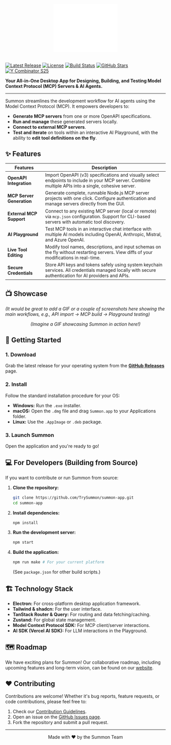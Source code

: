 <div align="center">
<picture>
  <source media="(prefers-color-scheme: light)" srcset="./images/logo-light.svg">
  <source media="(prefers-color-scheme: dark)" srcset="./images/logo-dark.svg">
  <img alt="Summon Logo" src="images/logo-dark.svg" width="200px">
</picture>
</div>

<br>

[![Latest Release](https://img.shields.io/github/v/release/TrySummon/summon-app?logo=github&color=brightgreen)](https://github.com/TrySummon/summon-app/releases)
[![License](https://img.shields.io/github/license/TrySummon/summon-app?color=blue)](https://github.com/TrySummon/summon-app/blob/main/LICENSE)
[![Build Status](https://img.shields.io/github/actions/workflow/status/TrySummon/summon-app/build.yml?branch=main&logo=githubactions)](https://github.com/TrySummon/summon-app/actions/workflows/build.yml)
[![GitHub Stars](https://img.shields.io/github/stars/TrySummon/summon-app?logo=github&color=gold)](https://github.com/TrySummon/summon-app/stargazers)
[![Y Combinator S25](https://img.shields.io/badge/Y%20Combinator-S25-orange)](https://www.ycombinator.com/companies?batch=S25)

**Your All-in-One Desktop App for Designing, Building, and Testing Model Context Protocol (MCP) Servers & AI Agents.**

---

Summon streamlines the development workflow for AI agents using the Model Context Protocol (MCP). It empowers developers to:

* **Generate MCP servers** from one or more OpenAPI specifications.
* **Run and manage** these generated servers locally.
* **Connect to external MCP servers**.
* **Test and iterate** on tools within an interactive AI Playground, with the ability to **edit tool definitions on the fly**.

## ✨ Features

| Features | Description |
|----------|-------------|
| **OpenAPI Integration** | Import OpenAPI (v3) specifications and visually select endpoints to include in your MCP server. Combine multiple APIs into a single, cohesive server. |
| **MCP Server Generation** | Generate complete, runnable Node.js MCP server projects with one click. Configure authentication and manage servers directly from the GUI. |
| **External MCP Support** | Connect to any existing MCP server (local or remote) via `mcp.json` configuration. Support for CLI-based servers with automatic tool discovery. |
| **AI Playground** | Test MCP tools in an interactive chat interface with multiple AI models including OpenAI, Anthropic, Mistral, and Azure OpenAI. |
| **Live Tool Editing** | Modify tool names, descriptions, and input schemas on the fly without restarting servers. View diffs of your modifications in real-time. |
| **Secure Credentials** | Store API keys and tokens safely using system keychain services. All credentials managed locally with secure authentication for AI providers and APIs. |

## 📺 Showcase

*(It would be great to add a GIF or a couple of screenshots here showing the main workflows, e.g., API import -> MCP build -> Playground testing)*

<p align="center">
  <em>(Imagine a GIF showcasing Summon in action here!)</em>
</p>

## 🚀 Getting Started

### 1. Download
Grab the latest release for your operating system from the [**GitHub Releases**](https://github.com/TrySummon/summon-app/releases) page.

### 2. Install
Follow the standard installation procedure for your OS:
*   **Windows:** Run the `.exe` installer.
*   **macOS:** Open the `.dmg` file and drag `Summon.app` to your Applications folder.
*   **Linux:** Use the `.AppImage` or `.deb` package.

### 3. Launch Summon
Open the application and you're ready to go!

## 💻 For Developers (Building from Source)

If you want to contribute or run Summon from source:

1.  **Clone the repository:**
    ```bash
    git clone https://github.com/TrySummon/summon-app.git
    cd summon-app
    ```

2.  **Install dependencies:**
    ```bash
    npm install
    ```

3.  **Run the development server:**
    ```bash
    npm start
    ```

4.  **Build the application:**
    ```bash
    npm run make # For your current platform
    ```
    (See `package.json` for other build scripts.)

## 🏗️ Technology Stack

*   **Electron:** For cross-platform desktop application framework.
*   **Tailwind & shadcn:** For the user interface.
*   **TanStack Router & Query:** For routing and data fetching/caching.
*   **Zustand:** For global state management.
*   **Model Context Protocol SDK:** For MCP client/server interactions.
*   **AI SDK (Vercel AI SDK):** For LLM interactions in the Playground.

## 🗺️ Roadmap

We have exciting plans for Summon! Our collaborative roadmap, including upcoming features and long-term vision, can be found on our [website](https://www.trysummon.com/roadmap).

## ❤️ Contributing

Contributions are welcome! Whether it's bug reports, feature requests, or code contributions, please feel free to:

1.  Check our [Contribution Guidelines](CONTRIBUTING.md).
2.  Open an issue on the [GitHub Issues page](https://github.com/TrySummon/summon-app/issues).
3.  Fork the repository and submit a pull request.

---

<p align="center">
  Made with ❤️ by the Summon Team
</p>